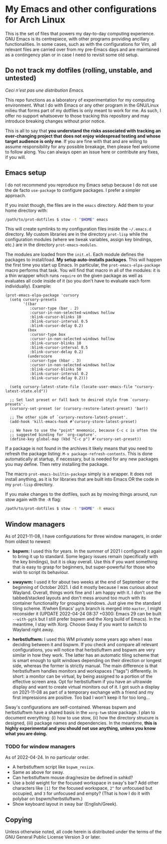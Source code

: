 # My Emacs and other configurations for Arch Linux

This is the set of files that powers my day-to-day computing experience.
GNU Emacs is its centrepiece, with other programs providing ancillary
functionalities.  In some cases, such as with the configurations for
Vim, all relevant files are carried over from my pre-Emacs days and are
maintained as a contingency plan or in case I need to revisit some old
setup.

## Do not track my dotfiles (rolling, unstable, and untested)

_Ceci n'est pas une distribution Emacs._

This repo functions as a laboratory of experimentation for my computing
environment.  What I do with Emacs or any other program in the GNU/Linux
milieu that forms part of my dotfiles is only meant to work for me.  As
such, I offer no support whatsoever to those tracking this repository
and may introduce breaking changes without prior notice.

This is all to say that **you understand the risks associated with
tracking an ever-changing project that does not enjoy widespread testing
and whose target audience is only me**.  If you are fine with that and
are willing to assume responsibility for any possible breakage, then
please feel welcome to follow along.  You can always open an issue here
or contribute any fixes, if you will.

## Emacs setup

I do not recommend you reproduce my Emacs setup because I do not use the
de facto `use-package` to configure packages.  I prefer a simpler
approach.

If you insist though, the files are in the `emacs` directory.  Add them
to your home directory with:

```sh
/path/to/prot-dotfiles $ stow -t "$HOME" emacs
```

This will create symlinks to my configuration files inside the
`~/.emacs.d` directory.  My custom libraries are in the directory
`prot-lisp` while the configuration modules (where we tweak variables,
assign key bindings, etc.) are in the directory `prot-emacs-modules`.

The modules are loaded from the `init.el`.  Each module defines the
packages to install/load.  **My setup auto-installs packages**.  This
will happen the first time you start up Emacs.  In particular, the
`prot-emacs-elpa-package` macro performs that task.  You will find that
macro in all of the modules: it is a thin wrapper which runs `require`
on the given package as well as evaluates all code inside of it (so you
don't have to evaluate each form individually).  Example:

```elisp
(prot-emacs-elpa-package 'cursory
  (setq cursory-presets
        '((bar
           :cursor-type (bar . 2)
           :cursor-in-non-selected-windows hollow
           :blink-cursor-blinks 10
           :blink-cursor-interval 0.5
           :blink-cursor-delay 0.2)
          (box
           :cursor-type box
           :cursor-in-non-selected-windows hollow
           :blink-cursor-blinks 10
           :blink-cursor-interval 0.5
           :blink-cursor-delay 0.2)
          (underscore
           :cursor-type (hbar . 3)
           :cursor-in-non-selected-windows hollow
           :blink-cursor-blinks 50
           :blink-cursor-interval 0.2
           :blink-cursor-delay 0.2)))

  (setq cursory-latest-state-file (locate-user-emacs-file "cursory-latest-state.eld"))

  ;; Set last preset or fall back to desired style from `cursory-presets'.
  (cursory-set-preset (or (cursory-restore-latest-preset) 'bar))

  ;; The other side of `cursory-restore-latest-preset'.
  (add-hook 'kill-emacs-hook #'cursory-store-latest-preset)

  ;; We have to use the "point" mnemonic, because C-c c is often the
  ;; suggested binding for `org-capture'.
  (define-key global-map (kbd "C-c p") #'cursory-set-preset))
```

If a package is not found in the archives it likely means that you need
to refresh the package listing: `M-x package-refresh-contents`.  This is
done automatically at startup, if necessary, but is needed for any new
packages you may define.  Then retry installing the package.

The macro `prot-emacs-builtin-package` simply is a wrapper.  It does not
install anything, as it is for libraries that are built into Emacs OR
the code in my `prot-lisp` directory.

If you make changes to the dotfiles, such as by moving things around,
run stow again with the `-R` flag:

```sh
/path/to/prot-dotfiles $ stow -t "$HOME" -R emacs
```

## Window managers

As of 2021-11-08, I have configurations for three window managers, in
order from oldest to newest:

+ **bspwm:** I used this for years.  In the summer of 2021 I configured
  it again to bring it up to standard.  Some legacy issues remain
  (specifically with the key bindings), but it is okay overall.  Use
  this if you want something that is easy to grasp for beginners, but
  super-powerful for those who wish to script its behaviour.

+ **swaywm:** I used it for about two weeks at the end of September or
  the beginning of October 2021.  I did it mostly because I was curious
  about Wayland.  Overall, things work fine and I am happy with it.  I
  don't use the tabbed/stacked layouts and don't mess around too much
  with its container functionality for grouping windows.  Just give me
  the standard tiling scheme.  If/when Emacs' `pgtk` branch is merged
  into `master`, I might reconsider it (UPDATE 2022-04-24 08:37 +0300:
  Emacs 29 can be built `--with-pgtk` but I still prefer bspwm and the
  Xorg build of Emacs).  In the meantime, I stay with Xorg.  Choose Sway
  if you want to switch to Wayland right away.

+ **herbstluftwm:** I used this WM privately some years ago when I was
  deciding between it and bspwm.  If you check and compare all relevant
  configurations, you will notice that herbstluftwm and bspwm are very
  similar in how they work.  The latter has an automatic tiling scheme
  that is smart enough to split windows depending on their direction or
  longest side, whereas the former is strictly manual.  The main
  difference is that herbstluftwm handles monitors and workspaces
  ("tags") differently.  In short: a monitor can be virtual, by being
  assigned to a portion of the effective screen area.  Opt for
  herbstluftwm if you have an ultrawide display and want to create
  virtual monitors out of it.  I got such a display on 2021-11-08 as
  part of a temporary exchange with a friend and my first impressions
  are positive.  Too bad I won't keep it for too long...

Sway's configurations are self-contained.  Whereas bspwm and
herbstluftwm have a shared basis in the `xorg-twm` stow package.  I plan
to document everything: (i) how to use stow, (ii) how the directory
strucure is designed, (iii) package names and dependencies.  In the
meantime, **this is highly experimental and you should not use anything,
unless you know what you are doing.**

### TODO for window managers

As of 2022-04-24.  In no particular order.

+ A herbstluftwm script like `bspwm_resize`.
+ Same as above for sway.
+ Can herbstluftwm mouse drag/resize be defined in sxhkd?
+ Use a bold weight for the focused workspace in sway's bar?  Add other
  characters like `[1]` for the focused workspace, `2^` for unfocused
  but occupied, and `3` for unfocused and empty? (That is how I do it
  with polybar on bspwm/herbstluftwm.)
+ Show keyboard layout in sway bar (English/Greek).

## Copying

Unless otherwise noted, all code herein is distributed under the terms
of the GNU General Public License Version 3 or later.
